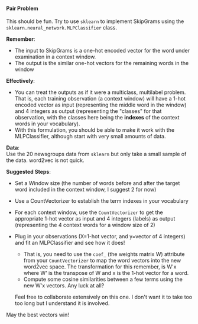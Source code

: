 #### Pair Problem

This should be fun.  Try to use `sklearn` to implement SkipGrams using the `sklearn.neural_network.MLPClassifier` class.  

**Remember**:  
- The input to SkipGrams is a one-hot encoded vector for the word under examination in a context window.
- The output is the similar one-hot vectors for the remaining words in the window

**Effectively**:  
- You can treat the outputs as if it were a multiclass, multilabel problem.  That is, each training observation (a context window) will have a 1-hot encoded vector as input (representing the middle word in the window) and 4 integers as output (representing the "classes" for that observation, with the classes here being the **indexes** of the context words in your vocabulary).
- With this formulation, you should be able to make it work with the MLPClassifier, although start with very small amounts of data.

**Data**:  
Use the 20 newsgroups data from `sklearn` but only take a small sample of the data.  word2vec is not quick.

**Suggested Steps**:
- Set a Window size (the number of words before and after the target word included in the context window, I suggest 2 for now)
- Use a CountVectorizer to establish the term indexes in your vocabulary
- For each context window, use the `CountVectorizer` to get the appropriate 1-hot vector as input and 4 integers (labels) as output (representing the 4 context words for a window size of 2)
- Plug in your observations (X=1-hot vector, and y=vector of 4 integers) and fit an MLPClassifier and see how it does!
  - That is, you need to use the `coef_` (the weights matrix W) attribute from your `CountVectorizer` to map the word vectors into the new word2vec space.  The transformation for this remember, is W'x where W' is the transpose of W and x is the 1-hot vector for a word.
  - Compute some cosine similarities between a few terms using the new W'x vectors.  Any luck at all?

  Feel free to collaborate extensively on this one.  I don't want it to take too too long but I understand it is involved.

May the best vectors win!